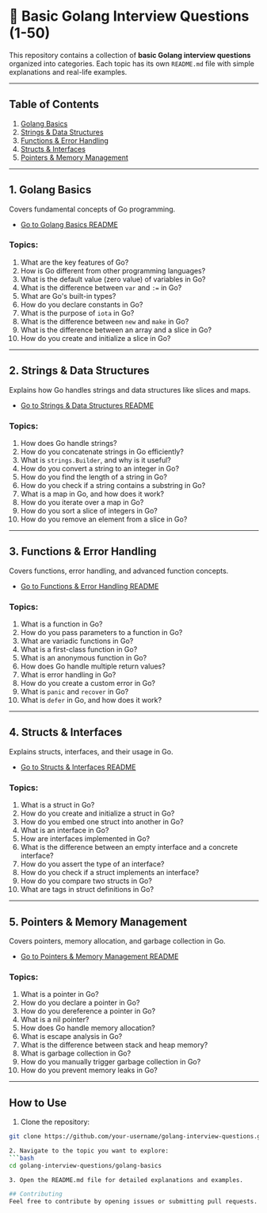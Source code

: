 # 📌 Basic Golang Interview Questions (1-50)

This repository contains a collection of **basic Golang interview questions** organized into categories. Each topic has its own `README.md` file with simple explanations and real-life examples.

---

## Table of Contents
1. [Golang Basics](golang-basics)
2. [Strings & Data Structures](strings-data-structures)
3. [Functions & Error Handling](functions-error-handling)
4. [Structs & Interfaces](structs-interfaces)
5. [Pointers & Memory Management](pointers-memory-management)

---

## 1. Golang Basics
Covers fundamental concepts of Go programming.
- [Go to Golang Basics README](golang-basics/README.md)

### Topics:
1. What are the key features of Go?
2. How is Go different from other programming languages?
3. What is the default value (zero value) of variables in Go?
4. What is the difference between `var` and `:=` in Go?
5. What are Go's built-in types?
6. How do you declare constants in Go?
7. What is the purpose of `iota` in Go?
8. What is the difference between `new` and `make` in Go?
9. What is the difference between an array and a slice in Go?
10. How do you create and initialize a slice in Go?

---

## 2. Strings & Data Structures
Explains how Go handles strings and data structures like slices and maps.
- [Go to Strings & Data Structures README](strings-data-structures/README.md)

### Topics:
1. How does Go handle strings?
2. How do you concatenate strings in Go efficiently?
3. What is `strings.Builder`, and why is it useful?
4. How do you convert a string to an integer in Go?
5. How do you find the length of a string in Go?
6. How do you check if a string contains a substring in Go?
7. What is a map in Go, and how does it work?
8. How do you iterate over a map in Go?
9. How do you sort a slice of integers in Go?
10. How do you remove an element from a slice in Go?

---

## 3. Functions & Error Handling
Covers functions, error handling, and advanced function concepts.
- [Go to Functions & Error Handling README](functions-error-handling/README.md)

### Topics:
1. What is a function in Go?
2. How do you pass parameters to a function in Go?
3. What are variadic functions in Go?
4. What is a first-class function in Go?
5. What is an anonymous function in Go?
6. How does Go handle multiple return values?
7. What is error handling in Go?
8. How do you create a custom error in Go?
9. What is `panic` and `recover` in Go?
10. What is `defer` in Go, and how does it work?

---

## 4. Structs & Interfaces
Explains structs, interfaces, and their usage in Go.
- [Go to Structs & Interfaces README](structs-interfaces/README.md)

### Topics:
1. What is a struct in Go?
2. How do you create and initialize a struct in Go?
3. How do you embed one struct into another in Go?
4. What is an interface in Go?
5. How are interfaces implemented in Go?
6. What is the difference between an empty interface and a concrete interface?
7. How do you assert the type of an interface?
8. How do you check if a struct implements an interface?
9. How do you compare two structs in Go?
10. What are tags in struct definitions in Go?

---

## 5. Pointers & Memory Management
Covers pointers, memory allocation, and garbage collection in Go.
- [Go to Pointers & Memory Management README](pointers-memory-management/README.md)

### Topics:
1. What is a pointer in Go?
2. How do you declare a pointer in Go?
3. How do you dereference a pointer in Go?
4. What is a nil pointer?
5. How does Go handle memory allocation?
6. What is escape analysis in Go?
7. What is the difference between stack and heap memory?
8. What is garbage collection in Go?
9. How do you manually trigger garbage collection in Go?
10. How do you prevent memory leaks in Go?

---

## How to Use
1. Clone the repository:
```bash
git clone https://github.com/your-username/golang-interview-questions.git

2. Navigate to the topic you want to explore:
```bash
cd golang-interview-questions/golang-basics

3. Open the README.md file for detailed explanations and examples.

## Contributing
Feel free to contribute by opening issues or submitting pull requests. Let’s make this a comprehensive resource for Go learners!

